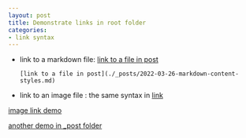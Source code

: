 ```yaml
---
layout: post
title: Demonstrate links in root folder
categories: 
- link syntax 
---
```


- link to a markdown file: [link to a file in post](_posts/2022-03-26-markdown-content-styles.md)

    `[link to a file in post](./_posts/2022-03-26-markdown-content-styles.md)`

- link to an image file : the same syntax in [link](./_posts/2022-03-27-image-link.md)




[image link demo](./_posts/2022-03-27-image-link.md)

[another demo in _post folder](./_posts/2022-04-27-mardown-file-link-in-post-folder.md)
